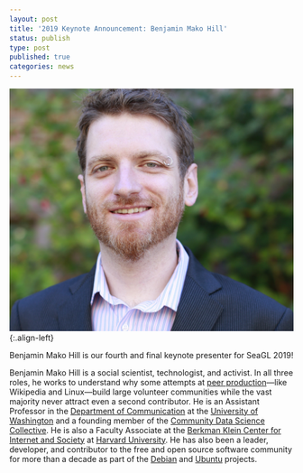 ```yaml
---
layout: post
title: '2019 Keynote Announcement: Benjamin Mako Hill'
status: publish
type: post
published: true
categories: news
---
```


![](/img/posts/2019_Keynote_Mako.png){:.align-left}

Benjamin Mako Hill is our fourth and final keynote presenter for SeaGL 2019!

Benjamin Mako Hill is a social scientist, technologist, and activist. In all three roles, he works to understand why some attempts at [peer production](https://en.wikipedia.org/wiki/Peer_production)—like Wikipedia and Linux—build large volunteer communities while the vast majority never attract even a second contributor. He is an Assistant Professor in the [Department of Communication](http://www.com.washington.edu/) at the [University of Washington](https://www.washington.edu/) and a founding member of the [Community Data Science Collective](https://communitydata.cc/). He is also a Faculty Associate at the [Berkman Klein Center for Internet and Society](https://cyber.harvard.edu/) at [Harvard University](https://www.harvard.edu/). He has also been a leader, developer, and contributor to the free and open source software community for more than a decade as part of the [Debian](https://www.debian.org/) and [Ubuntu](https://ubuntu.com/) projects.
